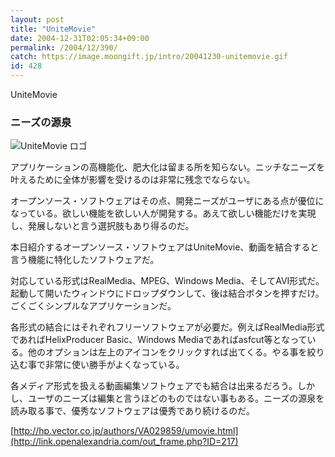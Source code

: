 ```yaml
---
layout: post
title: "UniteMovie"
date: 2004-12-31T02:05:34+09:00
permalink: /2004/12/390/
catch: https://image.moongift.jp/intro/20041230-unitemovie.gif
id: 428
---
```

UniteMovie  
<!--more-->

### ニーズの源泉
  

![UniteMovie ロゴ](https://image.moongift.jp/intro/20041230-unitemovie.gif "UniteMovie ロゴ")

  

アプリケーションの高機能化、肥大化は留まる所を知らない。ニッチなニーズを叶えるために全体が影響を受けるのは非常に残念でならない。

  

オープンソース・ソフトウェアはその点、開発ニーズがユーザにある点が優位になっている。欲しい機能を欲しい人が開発する。あえて欲しい機能だけを実現し、発展しないと言う選択肢もあり得るのだ。

  

本日紹介するオープンソース・ソフトウェアはUniteMovie、動画を結合すると言う機能に特化したソフトウェアだ。

  

対応している形式はRealMedia、MPEG、Windows Media、そしてAVI形式だ。起動して開いたウィンドウにドロップダウンして、後は結合ボタンを押すだけ。ごくごくシンプルなアプリケーションだ。

  

各形式の結合にはそれぞれフリーソフトウェアが必要だ。例えばRealMedia形式であればHelixProducer Basic、Windows Mediaであればasfcut等となっている。他のオプションは左上のアイコンをクリックすれば出てくる。やる事を絞り込む事で非常に使い勝手がよくなっている。

  

各メディア形式を扱える動画編集ソフトウェアでも結合は出来るだろう。しかし、ユーザのニーズは編集と言うほどのものではない事もある。ニーズの源泉を読み取る事で、優秀なソフトウェアは優秀であり続けるのだ。

  

[http://hp.vector.co.jp/authors/VA029859/umovie.html](http://link.openalexandria.com/out_frame.php?ID=217)

